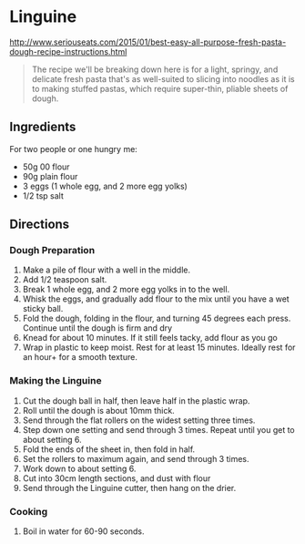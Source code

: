 # Linguine
http://www.seriouseats.com/2015/01/best-easy-all-purpose-fresh-pasta-dough-recipe-instructions.html
> The recipe we'll be breaking down here is for a light, springy, and delicate fresh pasta that's as well-suited to
slicing into noodles as it is to making stuffed pastas, which require super-thin, pliable sheets of dough.

## Ingredients
For two people or one hungry me:
- 50g 00 flour
- 90g plain flour
- 3 eggs (1 whole egg, and 2 more egg yolks)
- 1/2 tsp salt

## Directions
### Dough Preparation
1. Make a pile of flour with a well in the middle.
1. Add 1/2 teaspoon salt.
1. Break 1 whole egg, and 2 more egg yolks in to the well.
1. Whisk the eggs, and gradually add flour to the mix until you have a wet sticky ball.
1. Fold the dough, folding in the flour, and turning 45 degrees each press.  Continue until the dough is firm and dry
1. Knead for about 10 minutes.  If it still feels tacky, add flour as you go
1. Wrap in plastic to keep moist. Rest for at least 15 minutes.  Ideally rest for an hour+ for a smooth texture.

### Making the Linguine
1. Cut the dough ball in half, then leave half in the plastic wrap.
1. Roll until the dough is about 10mm thick.
1. Send through the flat rollers on the widest setting three times.
1. Step down one setting and send through 3 times.  Repeat until you get to about setting 6.
1. Fold the ends of the sheet in, then fold in half.
1. Set the rollers to maximum again, and send through 3 times.
1. Work down to about setting 6.
1. Cut into 30cm length sections, and dust with flour
1. Send through the Linguine cutter, then hang on the drier.

### Cooking
1. Boil in water for 60-90 seconds.
